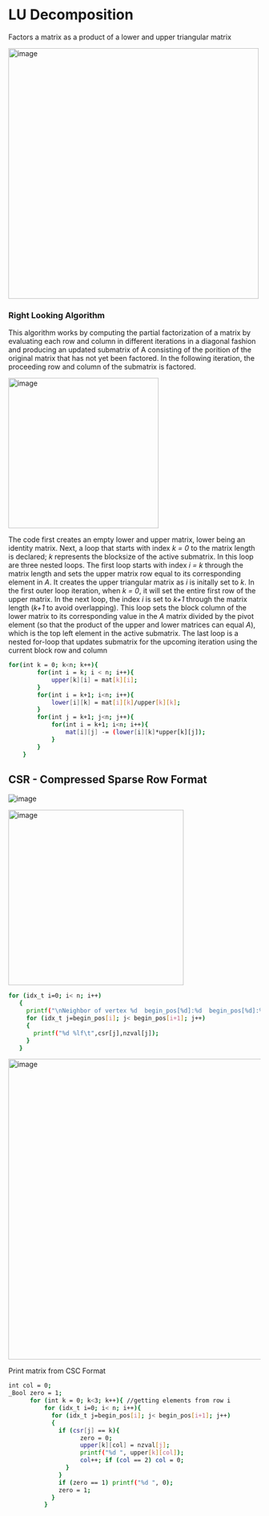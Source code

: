 # LU Decomposition

Factors a matrix as a product of a lower and upper triangular matrix

<img width="500" alt="image" src="https://user-images.githubusercontent.com/26263012/201554361-91bf8b94-2cc9-42d6-aefb-0722e1668298.png">

### Right Looking Algorithm

This algorithm works by computing the partial factorization of a matrix by evaluating each row and column in different iterations in a diagonal fashion and producing an updated submatrix of A consisting of the porition of the original matrix that has not yet been factored. In the following iteration, the proceeding row and column of the submatrix is factored.

<img width="300" alt="image" src="https://user-images.githubusercontent.com/26263012/201565761-be83762a-b447-455e-8508-76f7aa4c6919.png">

The code first creates an empty lower and upper matrix, lower being an identity matrix. Next, a loop that starts with index <i>k = 0</i> to the matrix length is declared;<i> k</i> represents the blocksize of the active submatrix. 
In this loop are three nested loops. The first loop starts with index<i> i = k</i> through the matrix length and sets the upper matrix row equal to its corresponding element in <i>A</i>. It creates the upper triangular matrix as <i>i</i> is initally set to <i>k</i>. In the first outer loop iteration, when<i> k = 0</i>, it will set the entire first row of the upper matrix. 
In the next loop, the index <i>i</i> is set to <i>k+1</i> through the matrix length (<i>k+1</i> to avoid overlapping). This loop sets the block column of the lower matrix to its corresponding value in the <i>A</i> matrix divided by the pivot element (so that the product of the upper and lower matrices can equal <i>A</i>), which is the top left element in the active submatrix.
The last loop is a nested for-loop that updates submatrix for the upcoming iteration using the current block row and column

```sh
for(int k = 0; k<n; k++){ 
        for(int i = k; i < n; i++){
            upper[k][i] = mat[k][i];
        }
        for(int i = k+1; i<n; i++){
            lower[i][k] = mat[i][k]/upper[k][k];
        }
        for(int j = k+1; j<n; j++){
            for(int i = k+1; i<n; i++){
                mat[i][j] -= (lower[i][k]*upper[k][j]);
            }
        }   
    }
```

## CSR - Compressed Sparse Row Format

![image](https://user-images.githubusercontent.com/26263012/203053484-ab0e3165-5480-4360-a494-500bfb734157.png)

<img width="350" alt="image" src="https://user-images.githubusercontent.com/26263012/203054148-e599fc6e-654f-49a8-98b9-0ee0942f05b1.png">

```sh
for (idx_t i=0; i< n; i++)
   {
     printf("\nNeighbor of vertex %d  begin_pos[%d]:%d  begin_pos[%d]:%d\t",i,i,begin_pos[i],i+1,begin_pos[i+1]);
     for (idx_t j=begin_pos[i]; j< begin_pos[i+1]; j++)
     {
       printf("%d %lf\t",csr[j],nzval[j]);
     }
   }
 ```
 
<img width="600" alt="image" src="https://user-images.githubusercontent.com/26263012/203054070-716e7f96-b3d2-44d4-945a-08dcd5984573.png">


Print matrix from CSC Format
```sh
int col = 0;
_Bool zero = 1;
      for (int k = 0; k<3; k++){ //getting elements from row i
          for (idx_t i=0; i< n; i++){ 
            for (idx_t j=begin_pos[i]; j< begin_pos[i+1]; j++)
            {
              if (csr[j] == k){
                    zero = 0;
                    upper[k][col] = nzval[j];
                    printf("%d ", upper[k][col]);
                    col++; if (col == 2) col = 0;
                }
              }
              if (zero == 1) printf("%d ", 0); 
              zero = 1;
            }
          }
```
